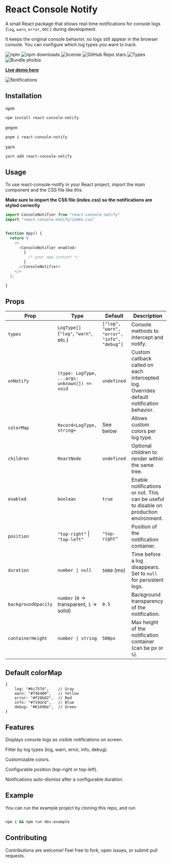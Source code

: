 # React Console Notify

A small React package that shows real-time notifications for console logs (`log`, `warn`, `error`, etc.) during
development.

It keeps the original console behavior, so logs still appear in the browser console. You can configure which log types
you want to track.

![npm](https://img.shields.io/npm/v/react-console-notify)
![npm downloads](https://img.shields.io/npm/dt/react-console-notify)
![license](https://img.shields.io/npm/l/react-console-notify)
![GitHub Repo stars](https://img.shields.io/github/stars/Wexop/react-console-notify)
![Types](https://img.shields.io/badge/TypeScript-ready-blue.svg)
![Bundle phobia](https://img.shields.io/bundlephobia/minzip/react-console-notify)

**[Live demo here](https://wexop.github.io/react-console-notify/)**

![Notifications](https://i.imgur.com/hktWMla.png)

## Installation

npm

```bash
npm install react-console-notify
```

pnpm

```bash
pnpm i react-console-notify
```

yarn

```bash
yarn add react-console-notify
```

## Usage

To use react-console-notify in your React project, import the main component and the CSS file like this

**Make sure to import the CSS file (index.css) so the notifications are styled correctly**

```typescript jsx
import ConsoleNotifier from "react-console-notify"
import "react-console-notify/index.css"


function App() {
  return (
    <>
      <ConsoleNotifier enabled>
        {
          /* your app content */
        }
      </ConsoleNotifier>
    </>
  );

}
```

## Props

| Prop                | Type                                          | Default                                     | Description                                                                              |
|---------------------|-----------------------------------------------|---------------------------------------------|------------------------------------------------------------------------------------------|
| `types`             | `LogType[]` (`"log"`, `"warn"`, etc.)         | `["log", "warn", "error", "info", "debug"]` | Console methods to intercept and notify.                                                 |
| `onNotify`          | `(type: LogType, ...args: unknown[]) => void` | `undefined`                                 | Custom callback called on each intercepted log. Overrides default notification behavior. |
| `colorMap`          | `Record<LogType, string>`                     | See below                                   | Allows custom colors per log type.                                                       |
| `children`          | `ReactNode`                                   | `undefined`                                 | Optional children to render within the same tree.                                        |
| `enabled`           | `boolean`                                     | `true`                                      | Enable notifications or not. This can be useful to disable on production environment.    |
| `position`          | `"top-right"` \| `"top-left"`                 | `"top-right"`                               | Position of the notification container.                                                  |
| `duration`          | `number \| null`                              | `5000` (ms)                                 | Time before a log disappears. Set to `null` for persistent logs.                         |
| `backgroundOpacity` | `number` (`0` → transparent, `1` → solid)     | `0.5`                                       | Background transparency of the notification.                                             |
| `containerHeight`   | `number \| string`                            | `500px`                                     | Max height of the notification container (can be px or `%`).                             |

## Default colorMap

```
{
    log: "#6c757d",    // Gray
    warn: "#f4b400",   // Yellow
    error: "#f28b82",  // Red
    info: "#719dcb",   // Blue
    debug: "#61b96e",  // Green
}
```

## Features

Displays console logs as visible notifications on screen.

Filter by log types (log, warn, error, info, debug).

Customizable colors.

Configurable position (top-right or top-left).

Notifications auto-dismiss after a configurable duration.

## Example

You can run the example project by cloning this repo, and run

```bash

npm i && npm run dev:example

```

## Contributing

Contributions are welcome! Feel free to fork, open issues, or submit pull requests.
